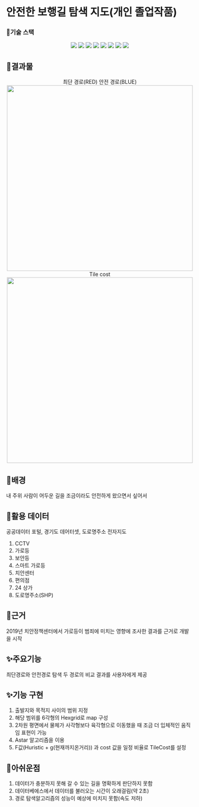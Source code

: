 # 안전한 보행길 탐색 지도(개인 졸업작품)
### 🎨기술 스택
<p align='center'>
<img src="https://img.shields.io/badge/HTML5-E34F26?style=flat-square&logo=HTML5&logoColor=white"/></a> 
<img src="https://img.shields.io/badge/CSS3-1572B6?style=flat-square&logo=CSS3&logoColor=white"/></a> 
<img src="https://img.shields.io/badge/JavaScript-F7DF1E?style=flat-square&logo=JavaScript&logoColor=white"/></a> 
<img src="https://img.shields.io/badge/jQuery-B5FCF?style=flat-square&logo=jQuery&logoColor=white"/></a> 
<img src="https://img.shields.io/badge/python-5483B1?style=flat-square&logo=python&logoColor=white"/></a> 
<img src="https://img.shields.io/badge/Django-232F3E?style=flat-square&logo=Django&logoColor=white"/></a> 
<img src="https://img.shields.io/badge/Mysql-47A248?style=flat-square&logo=Mysql&logoColor=white"/></a>
<img src="https://img.shields.io/badge/QGIS-BD8B13?style=flat-square&logo=QGIS%20AWS&logoColor=white"/></a> 
</p>


## 🚙결과물

<p align='center'>
  최단 경로(RED)
  안전 경로(BLUE)
    <img src="https://user-images.githubusercontent.com/42319300/142750851-e27d5dea-a09f-4a2c-bf76-d2c72790d62c.PNG" width="500px" /></br>
  Tile cost
     <img src="https://user-images.githubusercontent.com/42319300/142750858-91f88d52-3a81-489a-88d1-3bfe09479fe9.PNG" width="500px" />


</p>

## 📁배경
내 주위 사람이 어두운 길을 조금이라도 안전하게 왔으면서 싶어서


## 🧾활용 데이터
공공데이터 포털, 경기도 데어터셋, 도로명주소 전자지도
1. CCTV
2. 가로등
3. 보안등
4. 스마트 가로등
5. 치안센터
6. 편의점
7. 24 상가
8. 도로명주소(SHP)


## 📌근거
2019년 치안정책센터에서 가로등이 범죄에 미치는 영향에 조사한 결과를 근거로 개발을 시작

## ✨주요기능
최단경로와 안전경로 탐색
두 경로의 비교 결과를 사용자에게 제공

## ✨기능 구현
1. 출발지와 목적지 사이의 범위 지정
2. 해당 범위를 6각형의 Hexgrid로 map 구성
3. 2차원 평면에서 물체가 사각형보다 육각형으로 이동했을 때 조금 더 입체적인 움직임 표현이 가능
4. Astar 알고리즘을 이용
5. F값(Huristic + g(현재까지온거리)) 과 cost 값을 일정 비율로 TileCost를 설정

## 😤아쉬운점
1. 데이터가 충분하지 못해 갈 수 있는 길을 명확하게 판단하지 못함
2. 데이터베에스에서 데이터를 불러오는 시간이 오래걸림(약 2초)
3. 경로 탐색알고리즘의 성능이 예상에 미치지 못함(속도 저하)


